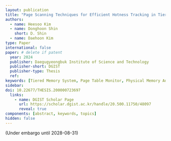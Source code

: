 ```yaml
---
layout: publication
title: "Page Scanning Techniques for Efficient Hotness Tracking in Tiered Memory Systems"
authors:
  - name: Heesoo Kim
  - name: Donghoon Shin
    short: D. Shin
  - name: Daehoon Kim
type: Paper
international: false
paper: # delete if patent
  year: 2024
  publisher: Daegugyeongbuk Institute of Science and Technology
  publisher-short: DGIST
  publisher-type: Thesis
  ref: 
keywords: [Tiered Memory System, Page Table Monitor, Physical Memory Address, Page Table Walk]
sidebar:
doi: 10.22677/THESIS.200000723697
  links: 
    - name: DGIST Scholar Page
      url: https://scholar.dgist.ac.kr/handle/20.500.11750/48097
      reveal: true
components: [abstract, keywords, topics]
hidden: false
---
```


(Under embargo until 2028-08-31)
